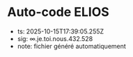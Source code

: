 # Auto-code ELIOS
- ts: 2025-10-15T17:39:05.255Z
- sig: ∞.je.toi.nous.432.528
- note: fichier généré automatiquement